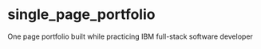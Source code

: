 # single_page_portfolio
One page portfolio built while practicing IBM full-stack software developer
